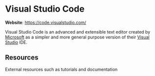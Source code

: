 # Visual Studio Code

**Website**: <https://code.visualstudio.com/>

Visual Studio Code is an advanced and extensible text editor created by
[Microsoft](/topics/Microsoft) as a simpler and more general purpose
version of their [Visual Studio](/tools/visualstudio) IDE.

## Resources

External resources such as tutorials and documentation
